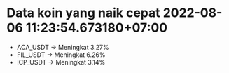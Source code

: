 # Data koin yang naik cepat 2022-08-06 11:23:54.673180+07:00

* ACA_USDT -> Meningkat 3.27%
* FIL_USDT -> Meningkat 6.26%
* ICP_USDT -> Meningkat 3.14%
